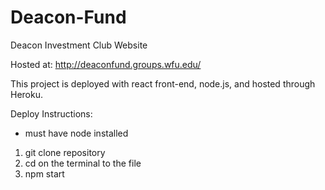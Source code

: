 # Deacon-Fund
Deacon Investment Club Website

Hosted at:
http://deaconfund.groups.wfu.edu/

This project is deployed with react front-end, node.js, and hosted through Heroku. 

Deploy Instructions:
* must have node installed
1. git clone repository
2. cd on the terminal to the file
3. npm start


